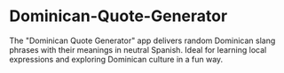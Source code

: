 # Dominican-Quote-Generator
The "Dominican Quote Generator" app delivers random Dominican slang phrases with their meanings in neutral Spanish. Ideal for learning local expressions and exploring Dominican culture in a fun way.
